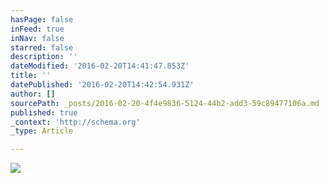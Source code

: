 ```yaml
---
hasPage: false
inFeed: true
inNav: false
starred: false
description: ''
dateModified: '2016-02-20T14:41:47.853Z'
title: ''
datePublished: '2016-02-20T14:42:54.931Z'
author: []
sourcePath: _posts/2016-02-20-4f4e9836-5124-44b2-add3-59c89477106a.md
published: true
_context: 'http://schema.org'
_type: Article

---
```

![](https://the-grid-user-content.s3-us-west-2.amazonaws.com/ccdc1caa-1897-435c-b5dc-1bd22cb45668.jpg)